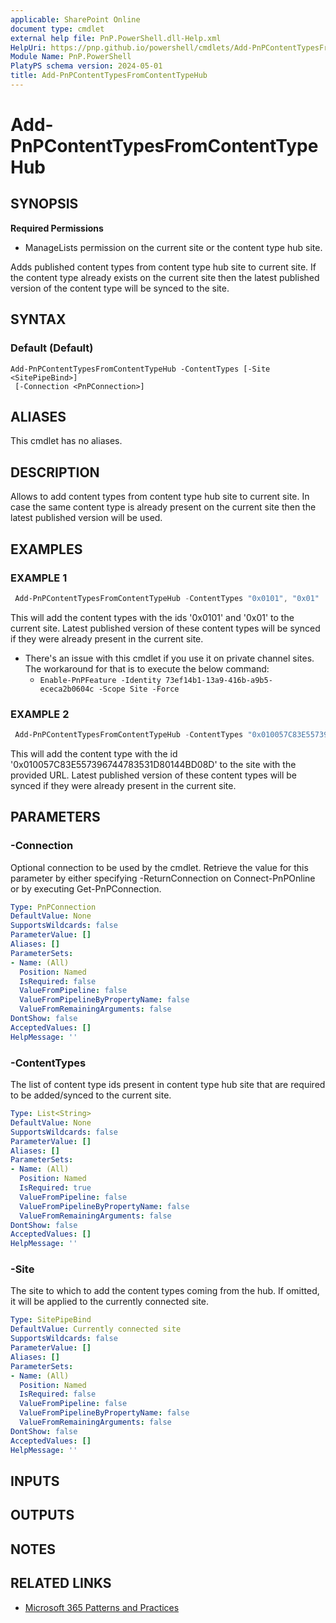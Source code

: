 ```yaml
---
applicable: SharePoint Online
document type: cmdlet
external help file: PnP.PowerShell.dll-Help.xml
HelpUri: https://pnp.github.io/powershell/cmdlets/Add-PnPContentTypesFromContentTypeHub.html
Module Name: PnP.PowerShell
PlatyPS schema version: 2024-05-01
title: Add-PnPContentTypesFromContentTypeHub
---
```


# Add-PnPContentTypesFromContentTypeHub

## SYNOPSIS

**Required Permissions**

  * ManageLists permission on the current site or the content type hub site.

Adds published content types from content type hub site to current site. If the content type already exists on the current site then the latest published version of the content type will be synced to the site.

## SYNTAX

### Default (Default)

```
Add-PnPContentTypesFromContentTypeHub -ContentTypes [-Site <SitePipeBind>]
 [-Connection <PnPConnection>]
```

## ALIASES

This cmdlet has no aliases.

## DESCRIPTION

Allows to add content types from content type hub site to current site. In case the same content type is already present on the current site then the latest published version will be used.

## EXAMPLES

### EXAMPLE 1

```powershell
 Add-PnPContentTypesFromContentTypeHub -ContentTypes "0x0101", "0x01"
```

This will add the content types with the ids '0x0101' and '0x01' to the current site. Latest published version of these content types will be synced if they were already present in the current site.

- There's an issue with this cmdlet if you use it on private channel sites. The workaround for that is to execute the below command:
  - `Enable-PnPFeature -Identity 73ef14b1-13a9-416b-a9b5-ececa2b0604c -Scope Site -Force`

### EXAMPLE 2

```powershell
 Add-PnPContentTypesFromContentTypeHub -ContentTypes "0x010057C83E557396744783531D80144BD08D" -Site https://tenant.sharepoint.com/sites/HR
```

This will add the content type with the id '0x010057C83E557396744783531D80144BD08D' to the site with the provided URL. Latest published version of these content types will be synced if they were already present in the current site.

## PARAMETERS

### -Connection

Optional connection to be used by the cmdlet. Retrieve the value for this parameter by either specifying -ReturnConnection on Connect-PnPOnline or by executing Get-PnPConnection.

```yaml
Type: PnPConnection
DefaultValue: None
SupportsWildcards: false
ParameterValue: []
Aliases: []
ParameterSets:
- Name: (All)
  Position: Named
  IsRequired: false
  ValueFromPipeline: false
  ValueFromPipelineByPropertyName: false
  ValueFromRemainingArguments: false
DontShow: false
AcceptedValues: []
HelpMessage: ''
```

### -ContentTypes

The list of content type ids present in content type hub site that are required to be added/synced to the current site.

```yaml
Type: List<String>
DefaultValue: None
SupportsWildcards: false
ParameterValue: []
Aliases: []
ParameterSets:
- Name: (All)
  Position: Named
  IsRequired: true
  ValueFromPipeline: false
  ValueFromPipelineByPropertyName: false
  ValueFromRemainingArguments: false
DontShow: false
AcceptedValues: []
HelpMessage: ''
```

### -Site

The site to which to add the content types coming from the hub. If omitted, it will be applied to the currently connected site.

```yaml
Type: SitePipeBind
DefaultValue: Currently connected site
SupportsWildcards: false
ParameterValue: []
Aliases: []
ParameterSets:
- Name: (All)
  Position: Named
  IsRequired: false
  ValueFromPipeline: false
  ValueFromPipelineByPropertyName: false
  ValueFromRemainingArguments: false
DontShow: false
AcceptedValues: []
HelpMessage: ''
```

## INPUTS

## OUTPUTS

## NOTES

## RELATED LINKS

- [Microsoft 365 Patterns and Practices](https://aka.ms/m365pnp)
